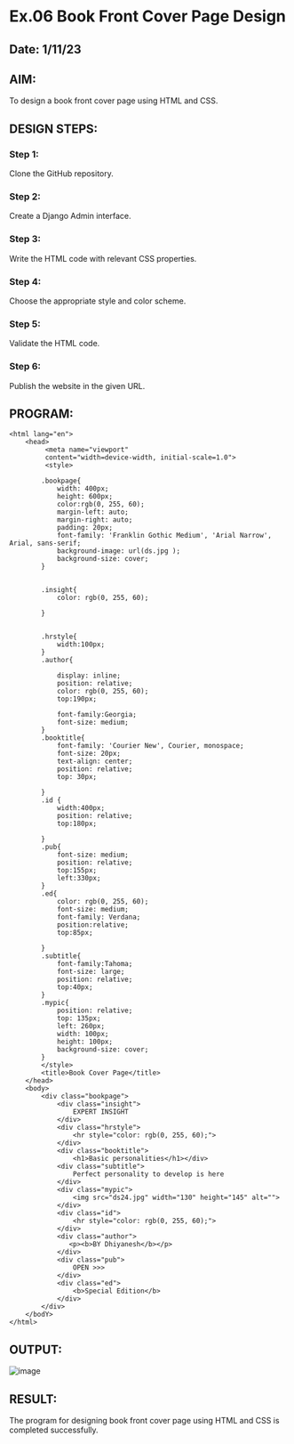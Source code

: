 # Ex.06 Book Front Cover Page Design
## Date: 1/11/23

## AIM:
To design a book front cover page using HTML and CSS.

## DESIGN STEPS:

### Step 1:
Clone the GitHub repository.

### Step 2:
Create a Django Admin interface.

### Step 3:
Write the HTML code with relevant CSS properties.

### Step 4:
Choose the appropriate style and color scheme.

### Step 5:
Validate the HTML code.

### Step 6:
Publish the website in the given URL.

## PROGRAM:
```
<html lang="en">
    <head>
         <meta name="viewport" 
         content="width=device-width, initial-scale=1.0">
         <style>

        .bookpage{
            width: 400px;
            height: 600px;
            color:rgb(0, 255, 60);
            margin-left: auto;
            margin-right: auto;
            padding: 20px;
            font-family: 'Franklin Gothic Medium', 'Arial Narrow', Arial, sans-serif;
            background-image: url(ds.jpg );
            background-size: cover;
        }
            

        .insight{
            color: rgb(0, 255, 60);

        }

        
        .hrstyle{
            width:100px;
        }
        .author{
        
            display: inline;
            position: relative;
            color: rgb(0, 255, 60);
            top:190px;
            
            font-family:Georgia;
            font-size: medium;
        }
        .booktitle{
            font-family: 'Courier New', Courier, monospace;
            font-size: 20px;
            text-align: center;
            position: relative;
            top: 30px;
        
        }
        .id {
            width:400px;
            position: relative;
            top:180px;
            
        }
        .pub{
            font-size: medium;
            position: relative;
            top:155px;
            left:330px;
        }
        .ed{
            color: rgb(0, 255, 60);
            font-size: medium;
            font-family: Verdana;
            position:relative;
            top:85px;

        }
        .subtitle{
            font-family:Tahoma;
            font-size: large;
            position: relative;
            top:40px;
        }
        .mypic{
            position: relative;
            top: 135px;
            left: 260px;
            width: 100px;
            height: 100px;
            background-size: cover;
        }
        </style>
        <title>Book Cover Page</title>
    </head>
    <body>
        <div class="bookpage">
            <div class="insight">
                EXPERT INSIGHT
            </div>
            <div class="hrstyle">
                <hr style="color: rgb(0, 255, 60);">
            </div>
            <div class="booktitle">
                <h1>Basic personalities</h1></div>
            <div class="subtitle">
                Perfect personality to develop is here
            </div>
            <div class="mypic">
                <img src="ds24.jpg" width="130" height="145" alt="">
            </div>
            <div class="id">
                <hr style="color: rgb(0, 255, 60);">
            </div>
            <div class="author">
               <p><b>BY Dhiyanesh</b></p>
            </div>
            <div class="pub">
                OPEN >>>
            </div>
            <div class="ed">
                <b>Special Edition</b>
            </div>
        </div>
    </bodY>
</html>
```

## OUTPUT:
![image](https://github.com/Dhiyanesh24/cover/assets/118362288/98b88e8b-5cd2-40ae-a7f7-8f75b239f6b8)



## RESULT:
The program for designing book front cover page using HTML and CSS is completed successfully.
